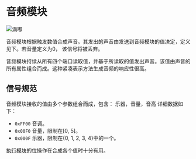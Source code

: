 # 音频模块
![滴嘟](item:tis3d:audio_module)

音频模块根据触发数值合成声音。其发出的声音由发送到音频模块的值决定，定义见下。若音量定义为0， 该信号将被丢弃。

音频模块持续从所有四个端口读取值，并基于所读取的值发出声音。该值由声音的所有属性组合而成。这种紧凑表示方法生成音频的响应性很高。

## 信号规范
音频模块接收的值由多个参数组合而成，包含：
乐器，音量，音高
详细数据如下：
- `0xFF00` 音调。
- `0x00F0` 音量，限制在[0, 5]。
- `0x000F` 乐器，限制在{0, 1, 2, 3, 4}中的一个。

[执行模块](execution_module.md)的位操作在合成各个值时十分有用。
